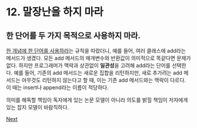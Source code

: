 # 12. 말장난을 하지 마라

## **한 단어를 두 가지 목적으로 사용하지 마라.** 

[한 개념에 한 단어를 사용하라](11..md)는 규칙을 따랐더니, 예를 들어, 여러 클래스에 add라는 메서드가 생겼다. 모든 add 메서드의 매개변수와 반환값이 의미적으로 똑같다면 문제가 없다. 하지만 프로그래머가 맥락과 상관없이 **일관성**을 고려해 add라는 단어를 선택한다. 예를 들어, 기존의 add 메서드는 새로운 집합을 리턴하지만, 새로 추가려는 add 메서드는 아무것도 리턴하지 않는다고 할 때, 이는 기존 add 메서드와는 맥락이 다르다. 이 때는 insert나 append라는 이름이 적당하다.

의미를 해독할 책임이 독자에게 있는 논문 모델이 아니라 의도를 밝힐 책임이 저자에게 있는 잡지 모델이 바람직하다.



[Next](13..md)